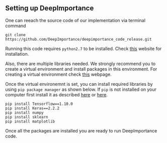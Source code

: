 ## Setting up DeepImportance

One can reeach the source code of our implementation via terminal command 

    git clone https://github.com/DeepImportance/deepimportance_code_release.git

Running this code requires `python2.7` to be installed. Check [this](https://www.python.org/downloads/) 
website for installation.

Also, there are multiple libraries needed. We strongly recommend you to create 
a virtual environment and install packages in this environment.
For creating a virtual environment check 
[this](https://packaging.python.org/guides/installing-using-pip-and-virtual-environments/) 
webpage. 

Once the virtual environemnt is set, you can install required libraries by using 
`pip package manager` as shown below. If `pip` is not installed on your 
computer first install it as described 
[here](https://packaging.python.org/guides/installing-using-pip-and-virtual-environments/) 
or [here](https://pip.pypa.io/en/stable/installing/).

    pip install Tensorflow==1.10.0  
    pip install Keras==2.2.2  
    pip install numpy  
    pip install sklearn  
    pip install matplotlib  

Once all the packages are installed you are ready to run DeepImportance code.
